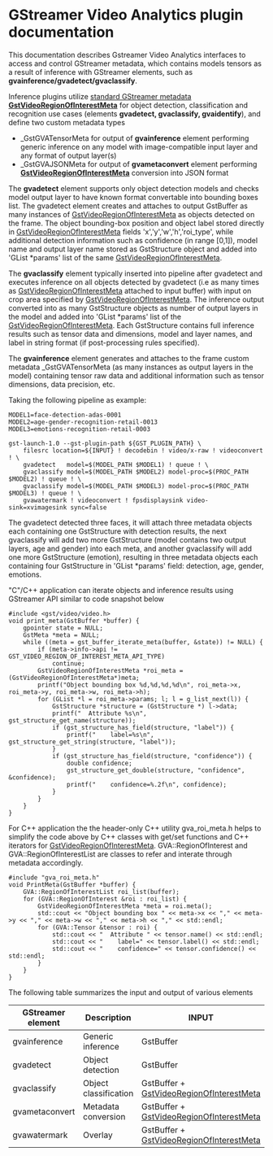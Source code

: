 # GStreamer Video Analytics plugin documentation
This documentation describes Gstreamer Video Analytics interfaces to access and control GStreamer metadata, which contains models tensors as a result of inference with GStreamer elements, such as **gvainference/gvadetect/gvaclassify**.  

Inference plugins utilize [standard GStreamer metadata **GstVideoRegionOfInterestMeta**](https://github.com/GStreamer/gst-plugins-base/blob/master/gst-libs/gst/video/gstvideometa.h#L275) for object detection, classification and recognition use cases (elements **gvadetect, gvaclassify, gvaidentify**), and define two custom metadata types
* _GstGVATensorMeta for output of **gvainference** element performing generic inference on any model with image-compatible input layer and any format of output layer(s)
* _GstGVAJSONMeta for output of **gvametaconvert** element performing [**GstVideoRegionOfInterestMeta**](https://github.com/GStreamer/gst-plugins-base/blob/master/gst-libs/gst/video/gstvideometa.h#L275) conversion into JSON format

The **gvadetect** element supports only object detection models and checks model output layer to have known format convertable into bounding boxes list. The gvadetect element creates and attaches to output GstBuffer as many instances of [GstVideoRegionOfInterestMeta](https://github.com/GStreamer/gst-plugins-base/blob/master/gst-libs/gst/video/gstvideometa.h#L275) as objects detected on the frame. The object bounding-box position and object label stored directly in [GstVideoRegionOfInterestMeta](https://github.com/GStreamer/gst-plugins-base/blob/master/gst-libs/gst/video/gstvideometa.h#L275) fields 'x','y','w','h','roi_type', while additional detection information such as confidence (in range [0,1]), model name and output layer name stored as GstStructure object and added into 'GList *params' list of the same [GstVideoRegionOfInterestMeta](https://github.com/GStreamer/gst-plugins-base/blob/master/gst-libs/gst/video/gstvideometa.h#L275).

The **gvaclassify** element typically inserted into pipeline after gvadetect and executes inference on all objects detected by gvadetect (i.e as many times as [GstVideoRegionOfInterestMeta](https://github.com/GStreamer/gst-plugins-base/blob/master/gst-libs/gst/video/gstvideometa.h#L275) attached to input buffer) with input on crop area specified by [GstVideoRegionOfInterestMeta](https://github.com/GStreamer/gst-plugins-base/blob/master/gst-libs/gst/video/gstvideometa.h#L275). The inference output converted into as many GstStructure objects as number of output layers in the model and added into 'GList *params' list of the [GstVideoRegionOfInterestMeta](https://github.com/GStreamer/gst-plugins-base/blob/master/gst-libs/gst/video/gstvideometa.h#L275). Each GstStructure contains full inference results such as tensor data and dimensions, model and layer names, and label in string format (if post-processing rules specified).

The **gvainference** element generates and attaches to the frame custom metadata _GstGVATensorMeta (as many instances as output layers in the model) containing tensor raw data and additional information such as tensor dimensions, data precision, etc.

Taking the following pipeline as example:
```
MODEL1=face-detection-adas-0001
MODEL2=age-gender-recognition-retail-0013
MODEL3=emotions-recognition-retail-0003

gst-launch-1.0 --gst-plugin-path ${GST_PLUGIN_PATH} \
    filesrc location=${INPUT} ! decodebin ! video/x-raw ! videoconvert ! \
    gvadetect   model=$(MODEL_PATH $MODEL1) ! queue ! \
    gvaclassify model=$(MODEL_PATH $MODEL2) model-proc=$(PROC_PATH $MODEL2) ! queue ! \
    gvaclassify model=$(MODEL_PATH $MODEL3) model-proc=$(PROC_PATH $MODEL3) ! queue ! \
    gvawatermark ! videoconvert ! fpsdisplaysink video-sink=xvimagesink sync=false
```
The gvadetect detected three faces, it will attach three metadata objects each containing one GstStructure with detection results, the next gvaclassify will add two more GstStructure (model contains two output layers, age and gender) into each meta, and another gvaclassify will add one more GstStructure (emotion), resulting in three metadata objects each containing four GstStructure in 'GList *params' field: detection, age, gender, emotions.

"C"/C++ application can iterate objects and inference results using GStreamer API similar to code snapshot below
```
#include <gst/video/video.h>
void print_meta(GstBuffer *buffer) {
    gpointer state = NULL;
    GstMeta *meta = NULL;
    while ((meta = gst_buffer_iterate_meta(buffer, &state)) != NULL) {
        if (meta->info->api != GST_VIDEO_REGION_OF_INTEREST_META_API_TYPE)
            continue;
        GstVideoRegionOfInterestMeta *roi_meta = (GstVideoRegionOfInterestMeta*)meta;
        printf("Object bounding box %d,%d,%d,%d\n", roi_meta->x, roi_meta->y, roi_meta->w, roi_meta->h);
        for (GList *l = roi_meta->params; l; l = g_list_next(l)) {
            GstStructure *structure = (GstStructure *) l->data;
            printf("  Attribute %s\n", gst_structure_get_name(structure));
            if (gst_structure_has_field(structure, "label")) {
                printf("    label=%s\n", gst_structure_get_string(structure, "label"));
            }
            if (gst_structure_has_field(structure, "confidence")) {
                double confidence;
                gst_structure_get_double(structure, "confidence", &confidence);
                printf("    confidence=%.2f\n", confidence);
            }
        }
    }
}
```

For C++ application the the header-only C++ utility gva_roi_meta.h helps to simplify the code above by C++ classes with get/set functions and C++ iterators for [GstVideoRegionOfInterestMeta](https://github.com/GStreamer/gst-plugins-base/blob/master/gst-libs/gst/video/gstvideometa.h#L275). GVA::RegionOfInterest and GVA::RegionOfInterestList are classes to refer and interate through metadata accordingly.
```
#include "gva_roi_meta.h"
void PrintMeta(GstBuffer *buffer) {
    GVA::RegionOfInterestList roi_list(buffer);
    for (GVA::RegionOfInterest &roi : roi_list) {
        GstVideoRegionOfInterestMeta *meta = roi.meta();
        std::cout << "Object bounding box " << meta->x << "," << meta->y << "," << meta->w << "," << meta->h << "," << std::endl;
        for (GVA::Tensor &tensor : roi) {
            std::cout << "  Attribute " << tensor.name() << std::endl;
            std::cout << "    label=" << tensor.label() << std::endl;
            std::cout << "    confidence=" << tensor.confidence() << std::endl;
        }
    }
}
```

The following table summarizes the input and output of various elements

| GStreamer element | Description | INPUT | OUTPUT |
| --- | --- | --- | --- |
| gvainference | Generic inference| GstBuffer | INPUT + _GstGVATensorMeta |
| gvadetect| Object detection| GstBuffer| INPUT + [GstVideoRegionOfInterestMeta](https://github.com/GStreamer/gst-plugins-base/blob/master/gst-libs/gst/video/gstvideometa.h#L275)|
| gvaclassify| Object classification| GstBuffer + [GstVideoRegionOfInterestMeta](https://github.com/GStreamer/gst-plugins-base/blob/master/gst-libs/gst/video/gstvideometa.h#L275) | INPUT + extended [GstVideoRegionOfInterestMeta](https://github.com/GStreamer/gst-plugins-base/blob/master/gst-libs/gst/video/gstvideometa.h#L275) |
| gvametaconvert| Metadata conversion | GstBuffer + [GstVideoRegionOfInterestMeta](https://github.com/GStreamer/gst-plugins-base/blob/master/gst-libs/gst/video/gstvideometa.h#L275) | INPUT + _GstGVAJSONMeta|
| gvawatermark| Overlay| GstBuffer + [GstVideoRegionOfInterestMeta](https://github.com/GStreamer/gst-plugins-base/blob/master/gst-libs/gst/video/gstvideometa.h#L275) | - |
